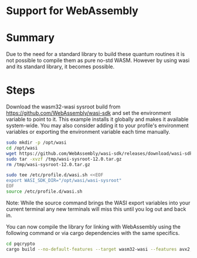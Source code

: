 Support for WebAssembly
=======================

# Summary

Due to the need for a standard library to build these quantum routines it is not
possible to compile them as pure no-std WASM. However by using wasi and its standard
library, it becomes possible.

# Steps

Download the wasm32-wasi sysroot build from https://github.com/WebAssembly/wasi-sdk
and set the environment variable to point to it. This example installs it globally and makes it
available system-wide. You may also consider adding it to your profile's environment variables
or exporting the environment variable each time manually.

```sh
sudo mkdir -p /opt/wasi
cd /opt/wasi
wget https://github.com/WebAssembly/wasi-sdk/releases/download/wasi-sdk-12/wasi-sysroot-12.0.tar.gz -O /tmp/wasi-sysroot-12.0.tar.gz
sudo tar -xvzf /tmp/wasi-sysroot-12.0.tar.gz
rm /tmp/wasi-sysroot-12.0.tar.gz

sudo tee /etc/profile.d/wasi.sh <<EOF
export WASI_SDK_DIR="/opt/wasi/wasi-sysroot"
EOF
source /etc/profile.d/wasi.sh
````

Note: While the source command brings the WASI export variables into your current
terminal any new terminals will miss this until you log out and back in.

You can now compile the library for linking with WebAssembly using the following
command or via cargo dependencies with the same specifics.

```sh
cd pqcrypto
cargo build --no-default-features --target wasm32-wasi --features avx2,serialization
```

